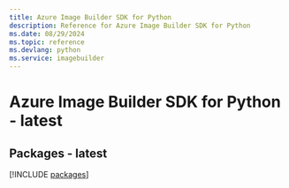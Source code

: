 ```yaml
---
title: Azure Image Builder SDK for Python
description: Reference for Azure Image Builder SDK for Python
ms.date: 08/29/2024
ms.topic: reference
ms.devlang: python
ms.service: imagebuilder
---
```

# Azure Image Builder SDK for Python - latest
## Packages - latest
[!INCLUDE [packages](image-builder-index.md)]